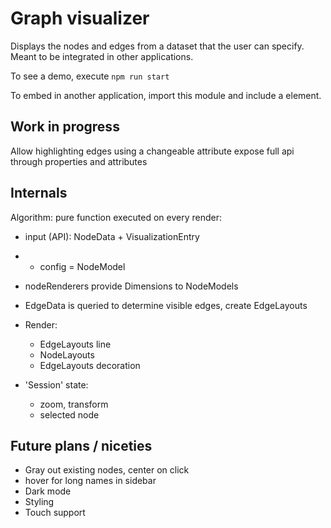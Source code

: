 # Graph visualizer

Displays the nodes and edges from a dataset that the user can specify.
Meant to be integrated in other applications.

To see a demo, execute
`npm run start`

To embed in another application, import this module and include a <graph-visualizer> element.

## Work in progress

Allow highlighting edges using a changeable attribute
expose full api through properties and attributes

## Internals

Algorithm: pure function executed on every render:
- input (API): NodeData + VisualizationEntry
- + config = NodeModel
- nodeRenderers provide Dimensions to NodeModels
- EdgeData is queried to determine visible edges, create EdgeLayouts
- Render:
  - EdgeLayouts line
  - NodeLayouts
  - EdgeLayouts decoration

- 'Session' state:
  - zoom, transform
  - selected node

## Future plans / niceties
- Gray out existing nodes, center on click
- hover for long names in sidebar
- Dark mode
- Styling
- Touch support
